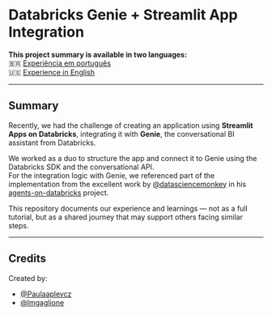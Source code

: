 # Databricks Genie + Streamlit App Integration

**This project summary is available in two languages:**  
🇧🇷 [Experiência em português](experiencia-pt.md)  
🇺🇸 [Experience in English](experience-en.md)

---

## Summary

Recently, we had the challenge of creating an application using **Streamlit Apps on Databricks**, integrating it with **Genie**, the conversational BI assistant from Databricks.

We worked as a duo to structure the app and connect it to Genie using the Databricks SDK and the conversational API.  
For the integration logic with Genie, we referenced part of the implementation from the excellent work by [@datasciencemonkey](https://github.com/datasciencemonkey) in his [agents-on-databricks](https://github.com/datasciencemonkey/agents-on-databricks/tree/main) project.

This repository documents our experience and learnings — not as a full tutorial, but as a shared journey that may support others facing similar steps.

---

## Credits

Created by:

- [@Paulaaplevcz](https://github.com/Paulaaplevcz)
- [@lmgaglione](https://github.com/lmgaglione)
